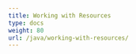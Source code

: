 ```yaml
---
title: Working with Resources
type: docs
weight: 80
url: /java/working-with-resources/
---
```

